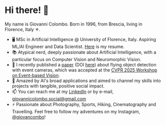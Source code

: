 # Hi there! 👋

My name is Giovanni Colombo. Born in 1996, from Brescia, living in Florence, Italy ⚜️.

- 🖥️ MSc in Artificial Intelligence @ University of Florence, Italy. Aspiring ML/AI Engineer and Data Scientist. [Here](https://github.com/giovancombo/giovancombo/blob/main/Giovanni_Colombo_AI_Resume_2025.pdf) is my resume.
- 📚 Atypical nerd, deeply passionate about Artificial Intelligence, with a particular focus on Computer Vision and Neuromorphic Vision.
- 🔬 I recently published a [paper](https://github.com/giovancombo/giovancombo/blob/main/ev-flying%20paper.pdf) (DOI [here](https://arxiv.org/abs/2506.04048)) about flying object detection with event cameras, which was accepted at the [CVPR 2025 Workshop on Event-based Vision](https://tub-rip.github.io/eventvision2025/).
- 🚀 Amazed by AI's broad applications and aimed to channel my skills into projects with tangible, positive social impact.
- 📫 You can reach me at my [LinkedIn](https://www.linkedin.com/in/aigiovancombo/) or by e-mail, giovannicolombo.social@gmail.com
- ⚡ Passionate about Photography, Sports, Hiking, Cinematography and Travelling. Feel free to follow my adventures on my Instagram, [@giovancombo](https://www.instagram.com/giovancombo/)!
